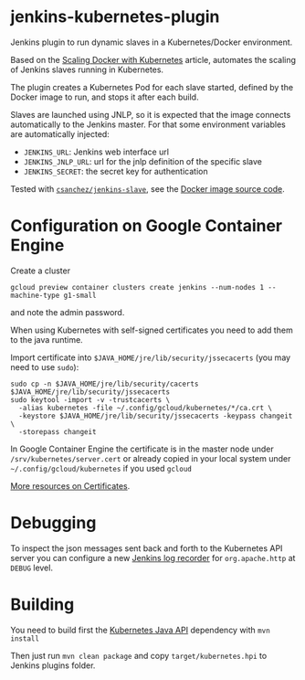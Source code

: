 jenkins-kubernetes-plugin
=========================

Jenkins plugin to run dynamic slaves in a Kubernetes/Docker environment.

Based on the [Scaling Docker with Kubernetes](http://www.infoq.com/articles/scaling-docker-with-kubernetes) article,
automates the scaling of Jenkins slaves running in Kubernetes.

The plugin creates a Kubernetes Pod for each slave started,
defined by the Docker image to run, and stops it after each build.

Slaves are launched using JNLP, so it is expected that the image connects automatically to the Jenkins master.
For that some environment variables are automatically injected:

* `JENKINS_URL`: Jenkins web interface url
* `JENKINS_JNLP_URL`: url for the jnlp definition of the specific slave
* `JENKINS_SECRET`: the secret key for authentication

Tested with [`csanchez/jenkins-slave`](https://registry.hub.docker.com/u/csanchez/jenkins-slave/),
see the [Docker image source code](https://github.com/carlossg/jenkins-slave-docker).


# Configuration on Google Container Engine

Create a cluster 

    gcloud preview container clusters create jenkins --num-nodes 1 --machine-type g1-small

and note the admin password.


When using Kubernetes with self-signed certificates you need to add them to the java runtime.

Import certificate into `$JAVA_HOME/jre/lib/security/jssecacerts`
(you may need to use `sudo`):

    sudo cp -n $JAVA_HOME/jre/lib/security/cacerts $JAVA_HOME/jre/lib/security/jssecacerts
    sudo keytool -import -v -trustcacerts \
      -alias kubernetes -file ~/.config/gcloud/kubernetes/*/ca.crt \
      -keystore $JAVA_HOME/jre/lib/security/jssecacerts -keypass changeit \
      -storepass changeit

In Google Container Engine the certificate is in the master node under `/srv/kubernetes/server.cert`
or already copied in your local system under `~/.config/gcloud/kubernetes` if you used `gcloud`

[More resources on Certificates](http://erikzaadi.com/2011/09/09/connecting-jenkins-to-self-signed-certificated-servers/).

# Debugging

To inspect the json messages sent back and forth to the Kubernetes API server you can configure
a new [Jenkins log recorder](https://wiki.jenkins-ci.org/display/JENKINS/Logging) for `org.apache.http`
at `DEBUG` level.


# Building

You need to build first the [Kubernetes Java API](https://github.com/carlossg/KubernetesAPIJavaClient) dependency with `mvn install`

Then just run `mvn clean package` and copy `target/kubernetes.hpi` to Jenkins plugins folder.
